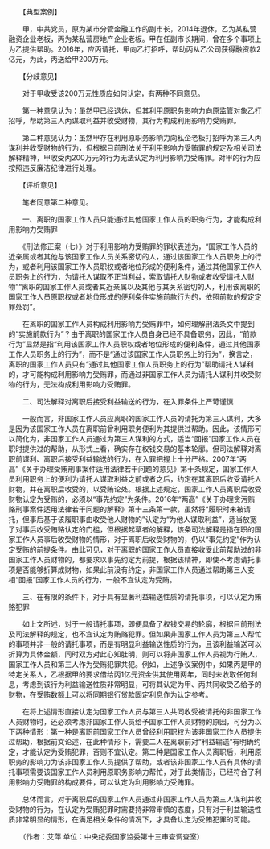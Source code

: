 　　【典型案例】

　　甲，中共党员，原为某市分管金融工作的副市长，2014年退休，乙为某私营融资企业老板，丙为某私营房地产企业老板。甲在任副市长期间，曾在多个事项上为乙提供帮助。2016年，应丙请托，甲向乙打招呼，帮助丙从乙公司获得融资款2亿元，为此，丙送给甲200万元。

　　【分歧意见】

　　对于甲收受该200万元性质应如何认定，有两种不同意见。

　　第一种意见认为：虽然甲已经退休，但其利用原职务影响力向原监管对象乙打招呼，帮助第三人丙谋取利益并收受财物，其行为构成利用影响力受贿罪。

　　第二种意见认为：虽然甲存在利用原职务影响力向私企老板打招呼为第三人丙谋利并收受财物的行为，但根据目前刑法关于利用影响力受贿罪的规定及相关司法解释精神，甲收受丙200万元的行为无法认定为利用影响力受贿罪。对甲的行为应按照违反廉洁纪律进行处理。

　　【评析意见】

　　笔者同意第二种意见。

　　一、离职的国家工作人员只能通过其他国家工作人员的职务行为，才能构成利用影响力受贿罪

　　《刑法修正案（七）》对于利用影响力受贿罪的罪状表述为，“国家工作人员的近亲属或者其他与该国家工作人员关系密切的人，通过该国家工作人员职务上的行为，或者利用该国家工作人员职权或者地位形成的便利条件，通过其他国家工作人员职务上的行为，为请托人谋取不正当利益，索取请托人财物或者收受请托人财物”“离职的国家工作人员或者其近亲属以及其他与其关系密切的人，利用该离职的国家工作人员原职权或者地位形成的便利条件实施前款行为的，依照前款的规定定罪处罚”。

　　在离职的国家工作人员构成利用影响力受贿罪中，如何理解刑法条文中提到的“实施前款行为”？由于离职的国家工作人员自身已经不具备职务，因此，“前款行为”显然是指“利用该国家工作人员职权或者地位形成的便利条件，通过其他国家工作人员职务上的行为”，而不是“通过该国家工作人员职务上的行为”，换言之，离职的国家工作人员只有“通过其他国家工作人员职务上的行为”帮助请托人谋利的，才可能构成利用影响力受贿罪，而通过非国家工作人员为请托人谋利并收受财物的行为，无法构成利用影响力受贿罪。

　　二、司法解释对离职后接受利益输送的行为，在入罪条件上严苛谨慎

　　一般而言，非国家工作人员应离职的国家工作人员的请托为第三人谋利，大多是因为该国家工作人员在离职前曾利用职务便利为其提供过帮助。因此，该情形可以简化为，非国家工作人员通过为第三人谋利的方式，适当“回报”国家工作人员在职时提供过的帮助，从形式上看，确实存在权钱交易的基本轮廓。但司法解释对离职前谋利、离职后接受利益输送的行为，在入罪把握上十分严格。2007年“两高”《关于办理受贿刑事案件适用法律若干问题的意见》第十条规定，国家工作人员利用职务上的便利为请托人谋取利益之前或者之后，约定在其离职后收受请托人财物，并在离职后收受的，以受贿论处。根据上述规定，国家工作人员离职后收受财物认定为受贿的，必须以“事先约定”为条件。2016年“两高”《关于办理贪污贿赂刑事案件适用法律若干问题的解释》第十三条第一款，虽然将“履职时未被请托，但事后基于该履职事由收受他人财物的”认定为“为他人谋取利益”，适当放宽了对事后收受贿赂认定的门槛，但根据起草者的解释，该条司法解释是指在职的国家工作人员事后收受财物的情形，对于离职后收受财物的，仍以“事先约定”作为认定受贿的前提条件。由此可见，对于离职的国家工作人员直接收受此前帮助过的非国家工作人员财物的，都要求以事先约定为前提，根据该精神，即使不考虑请托事项是否能够折算成财物，如果此前没有约定，非国家工作人员通过帮助第三人变相“回报”国家工作人员的行为，一般不宜认定为受贿。

　　三、在有限的条件下，对于具有显著利益输送性质的请托事项，可以认定为贿赂犯罪

　　如上文所述，对于一般请托事项，即便具备了权钱交易的轮廓，根据目前刑法及司法解释的规定，也不宜认定为贿赂犯罪。但如果非国家工作人员为第三人帮忙的事项并非一般的请托事项，而是有明显利益输送性质的行为，且该利益输送可以折算为具体金额，同时双方对此心知肚明，则可以将非国家工作人员视为行贿人，国家工作人员和第三人作为受贿犯罪共犯。例如，上述争议案例中，如果丙是甲的特定关系人，乙根据甲的要求借给丙1亿元资金供其使用两年，同时未收取任何利息，考虑到该行为利益输送性质非常明显，可将其认定为甲、丙共同收受乙给予的财物，在受贿数额上可以将同期银行贷款固定利息作为认定参考。

　　在将上述情形直接认定为国家工作人员与第三人共同收受被请托的非国家工作人员财物时，还必须考虑非国家工作人员给予国家工作人员财物的原因，可分为以下两种情形：第一种是离职前国家工作人员曾经利用职权为该非国家工作人员提供过帮助，根据前文论述，在此种情形下，需要二人在离职前对“利益输送”有明确约定，才能认定为受贿犯罪，否则不宜认定。第二种是国家工作人员离职后，利用原职务的影响力为该非国家工作人员提供了帮助，或者该非国家工作人员有具体的请托事项需要该国家工作人员利用原职务影响力帮忙，对于此类情形，已经符合了利用影响力受贿罪的构成要件，可以认定为利用影响力受贿罪。

　　总体而言，对于离职后的国家工作人员通过非国家工作人员为第三人谋利并收受财物的行为，在认定为受贿犯罪时需要持非常审慎的态度，只有对于利益输送性质非常明显的情形，在满足相关条件的情况下，才具备认定为受贿犯罪的可能。

　　（作者：艾萍 单位：中央纪委国家监委第十三审查调查室）